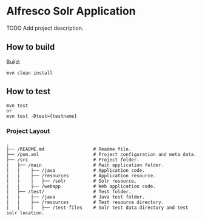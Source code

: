 # Alfresco Solr Application
TODO Add project description.
## How to build
Build:
```
mvn clean install
```

## How to test
```
mvn test 
or
mvn test -Dtest={testname}
```

### Project Layout

```
.
├── /README.md                  # Readme file.
├── /pom.xml                    # Project configuration and meta data.
├── /src                        # Project folder.
|   ├── /main                   # Main application folder.
|   |    ├── /java              # Application code.
|   |    ├── /resources         # Application resource.
|   |    |   ├── /solr          # Solr resource.
|   |    ├── /webapp            # Web application code.
|   ├── /test/                  # Test folder.
|   |    ├── /java              # Java test folder.
|   |    ├── /resources         # Test resource directory.
|   |    |   ├── /test-files    # Solr test data directory and test solr location.
```
